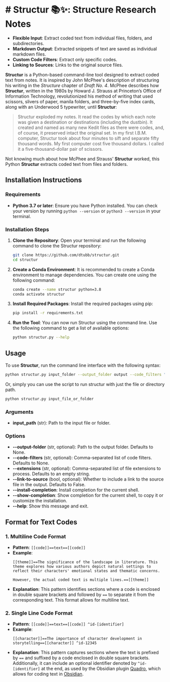 # # Structur 📚✨: Structure Research Notes

- **Flexible Input**: Extract coded text from individual files, folders, and subdirectories.
- **Markdown Output**: Extracted snippets of text are saved as individual markdown files.
- **Custom Code Filters**: Extract only specific codes.
- **Linking to Sources**: Links to the original source files.

**Structur** is a Python-based command-line tool designed to extract coded text from notes. It is inspired by John McPhee's description of structuring his writing in the *Structure* chapter of *Draft No. 4*. McPhee describes how **Structur**, written in the 1980s by Howard J. Strauss at Princeton’s Office of Information Technology, revolutionized his method of writing that used scissors, slivers of paper, manila folders, and three-by-five index cards, along with an Underwood 5 typewriter, until **Structur**:

> Structur exploded my notes. It read the codes by which each note was given a destination or destinations (including the dustbin). It created and named as many new Kedit files as there were codes, and, of course, it preserved intact the original set. In my first I.B.M. computer, Structur took about four minutes to sift and separate fifty thousand words. My first computer cost five thousand dollars. I called it a five-thousand-dollar pair of scissors.

Not knowing much about how McPhee and Strauss' **Structur** worked, this Python **Structur** extracts coded text from files and folders.

## Installation Instructions

### Requirements
- **Python 3.7 or later**: Ensure you have Python installed. You can check your version by running `python --version` or `python3 --version` in your terminal.

### Installation Steps

1. **Clone the Repository**:
   Open your terminal and run the following command to clone the Structur repository:

   ```bash
   git clone https://github.com/dtubb/structur.git
   cd structur
   ```

2. **Create a Conda Environment**:
   It is recommended to create a Conda environment to manage dependencies. You can create one using the following command:

   ```bash
   conda create --name structur python=3.8
   conda activate structur
   ```

3. **Install Required Packages**:
   Install the required packages using pip:

   ```bash
   pip install -r requirements.txt
   ```

4. **Run the Tool**:
   You can now run Structur using the command line. Use the following command to get a list of available options:

   ```bash
   python structur.py --help
   ```

## Usage

To use **Structur**, run the command line interface with the following syntax:

```bash
python structur.py input_folder --output_folder output --code_filters "theme,climate" --extensions ".txt,.md" --link_to_source
```

Or, simply you can use the script to run structur with just the file or directory path.

```bash
python structur.py input_file_or_folder
```

### Arguments
- **input_path** (str): Path to the input file or folder.
  
### Options
- **--output-folder** (str, optional): Path to the output folder. Defaults to None.
- **--code-filters** (str, optional): Comma-separated list of code filters. Defaults to None.
- **--extensions** (str, optional): Comma-separated list of file extensions to process. Defaults to an empty string.
- **--link-to-source** (bool, optional): Whether to include a link to the source file in the output. Defaults to False.
- **--install-completion**: Install completion for the current shell.
- **--show-completion**: Show completion for the current shell, to copy it or customize the installation.
- **--help**: Show this message and exit.

## Format for Text Codes 

### 1. **Multiline Code Format**
   - **Pattern**: `[[code]]==text==[[code]]`
   - **Example**:
     ```
     [[theme]]==The significance of the landscape in literature. This theme explores how various authors depict natural settings to
     reflect their characters' emotional states and thematic concerns.

     However, the actual coded text is multiple lines.==[[theme]]
     ```
   - **Explanation**: This pattern identifies sections where a code is enclosed in double square brackets and followed by `==` to separate it from the corresponding text. This format allows for multiline text.

### 2. **Single Line Code Format**
   - **Pattern**: `[[code]]==text==[[code]] ^id-[identifier]`
   - **Example**:
     ```
     [[character]]==The importance of character development in storytelling==[[character]] ^id-12345
     ```
   - **Explanation**: This pattern captures sections where the text is prefixed by `==` and suffixed by a code enclosed in double square brackets. Additionally, it can include an optional identifier denoted by `^id-[identifier]` at the end, as used by the Obsidian plugin [Quadro](https://github.com/chrisgrieser/obsidian-quadro), which allows for coding text in [Obsidian](https://obsidian.md).
